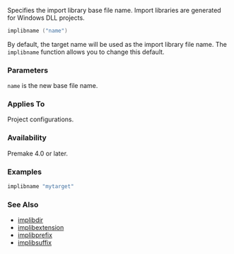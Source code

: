 Specifies the import library base file name. Import libraries are generated for Windows DLL projects.

```lua
implibname ("name")
```

By default, the target name will be used as the import library file name. The `implibname` function allows you to change this default.

### Parameters ###

`name` is the new base file name.

### Applies To ###

Project configurations.

### Availability ###

Premake 4.0 or later.

### Examples ###

```lua
implibname "mytarget"
```

### See Also ###

* [implibdir](implibdir.md)
* [implibextension](implibextension.md)
* [implibprefix](implibprefix.md)
* [implibsuffix](implibsuffix.md)
